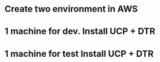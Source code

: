 # Create two environment in AWS

# 1 machine for dev. Install UCP + DTR
# 1 machine for test Install UCP + DTR